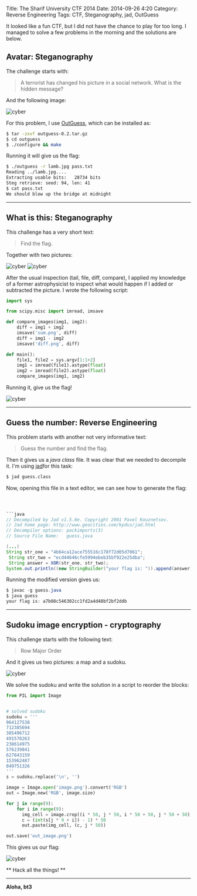 Title:  The Sharif University CTF 2014
Date: 2014-09-26 4:20
Category:  Reverse Engineering
Tags: CTF, Steganography, jad, OutGuess




It looked like a fun CTF, but I did not have the chance to play for too long. I managed to solve a few problems in the morning and the solutions are below.

## Avatar: Steganography

The challenge starts with:
> A terrorist has changed his picture in a social network. What is the hidden message?

And the following image:


![cyber](http://i.imgur.com/6NIu64us.jpg)



For this problem, I use [OutGuess], which can be installed as:

```sh
$ tar -zxvf outguess-0.2.tar.gz
$ cd outguess
$ ./configure && make
```
Running it will give us the flag:
```sh
$ ./outguess -r lamb.jpg pass.txt
Reading ../lamb.jpg....
Extracting usable bits:   28734 bits
Steg retrieve: seed: 94, len: 41
$ cat pass.txt
We should blow up the bridge at midnight
```

__________________________

## What is this: Steganography

This challenge has a very short text:

> Find the flag.

Together with two pictures:

![cyber](http://i.imgur.com/sbSwBju.jpg)
![cyber](http://i.imgur.com/mpcIKWt.jpg)

After the usual inspection (tail, file, diff, compare), I applied my knowledge of a former astrophysicist to inspect what would happen if I added or subtracted the picture. I wrote the following script:

```py
import sys

from scipy.misc import imread, imsave

def compare_images(img1, img2):
    diff = img1 + img2
    imsave('sum.png', diff)
    diff = img1 - img2
    imsave('diff.png', diff)

def main():
    file1, file2 = sys.argv[1:1+2]
    img1 = imread(file1).astype(float)
    img2 = imread(file2).astype(float)
    compare_images(img1, img2)

```

Running it, give us the flag!

![cyber](http://i.imgur.com/mvj8OJl.png)

--------------------
## Guess the number: Reverse Engineering

This problem starts with another not very informative text:
> Guess the number and find the flag.

Then it gives us a *java class* file. It was clear that we needed to decompile it. I'm using
[jad]for this task:

```sh
$ jad guess.class
```

Now, opening this file in a text editor, we can see how to generate the flag:
```java



```java
// Decompiled by Jad v1.5.8e. Copyright 2001 Pavel Kouznetsov.
// Jad home page: http://www.geocities.com/kpdus/jad.html
// Decompiler options: packimports(3)
// Source File Name:   guess.java

(...)
String str_one = "4b64ca12ace755516c178f72d05d7061";
 String str_two = "ecd44646cfe5994ebeb35bf922e25dba";
 String answer = XOR(str_one, str_two);
System.out.println((new StringBuilder("your flag is: ")).append(answer).toString());
```
Running the modified version gives us:
```java
$ javac -g guess.java
$ java guess
your flag is: a7b08c546302cc1fd2a4d48bf2bf2ddb
```

_________________
## Sudoku image encryption - cryptography

This challenge starts with the following text:
> Row Major Order

And it gives us two pictures: a map and a sudoku.

![cyber](http://i.imgur.com/U9Zq4wp.png)

We solve the sudoku and write the solution in a script to reorder the blocks:
```python
from PIL import Image


# solved sudoku
sudoku = '''
964127538
712385694
385496712
491578263
238614975
576239841
627843159
153962487
849751326
'''
s = sudoku.replace('\n', '')

image = Image.open('image.png').convert('RGB')
out = Image.new('RGB', image.size)

for j in range(9):
    for i in range(9):
      img_cell = image.crop((i * 50, j * 50, i * 50 + 50, j * 50 + 50))
      c = (int(s[j * 9 + i]) - 1) * 50
      out.paste(img_cell, (c, j * 50))

out.save('out_image.png')
```

This gives us our flag:

![cyber](http://i.imgur.com/sA7JPrl.png)


** Hack all the things! **


[OutGuess]: http://www.outguess.org/download.php
[jad]:  http://varaneckas.com/jad/



----

**Aloha, bt3**